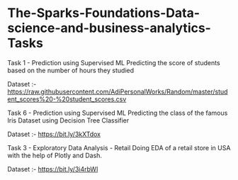 # The-Sparks-Foundations-Data-science-and-business-analytics-Tasks

Task 1 - Prediction using Supervised ML
Predicting the score of students based on the number of hours they studied

Dataset :- https://raw.githubusercontent.com/AdiPersonalWorks/Random/master/student_scores%20-%20student_scores.csv

Task 6 - Prediction using Supervised ML
Predicting the class of the famous Iris Dataset using Decision Tree Classifier

Dataset :- https://bit.ly/3kXTdox

Task 3 - Exploratory Data Analysis - Retail
Doing EDA of a retail store in USA with the help of Plotly and Dash.

Dataset :- https://bit.ly/3i4rbWl
